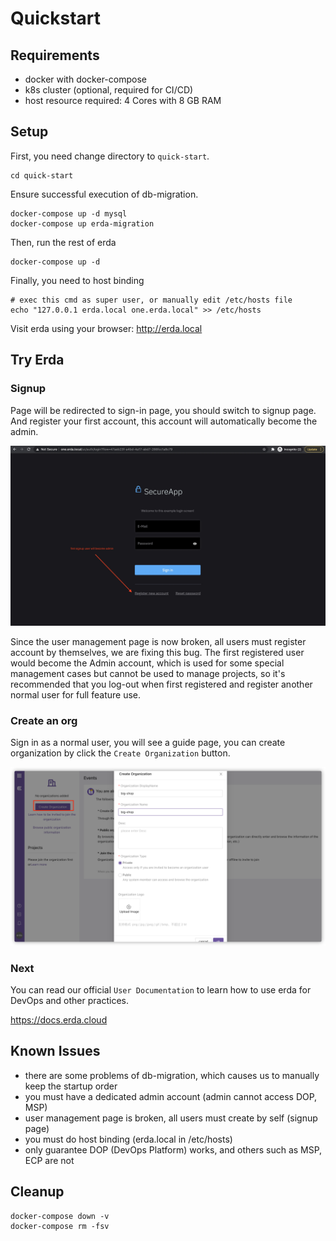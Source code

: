 # Quickstart

## Requirements
* docker with docker-compose
* k8s cluster (optional, required for CI/CD)
* host resource required: 4 Cores with 8 GB RAM

## Setup

First, you need change directory to `quick-start`.

```shell
cd quick-start
```

Ensure successful execution of db-migration.

```shell
docker-compose up -d mysql
docker-compose up erda-migration
```

Then, run the rest of erda

```shell
docker-compose up -d
```

Finally, you need to host binding

```shell
# exec this cmd as super user, or manually edit /etc/hosts file
echo "127.0.0.1 erda.local one.erda.local" >> /etc/hosts
```

Visit erda using your browser: http://erda.local

## Try Erda
### Signup
Page will be redirected to sign-in page, you should switch to signup page.
And register your first account, this account will automatically become the admin.

![](../../assets/quickstart_switch_to_signup.jpg)

Since the user management page is now broken, all users must register account by themselves, we are fixing this bug.
The first registered user would become the Admin account, which is used for some special management cases but cannot be used to manage projects, so it's recommended that you log-out when first registered and register another normal user for full feature use.

### Create an org
Sign in as a normal user, you will see a guide page, you can create organization by click the `Create Organization` button.

![](../../assets/quickstart_create_org.png)

### Next
You can read our official `User Documentation` to learn how to use erda for DevOps and other practices.

https://docs.erda.cloud

## Known Issues
* there are some problems of db-migration, which causes us to manually keep the startup order
* you must have a dedicated admin account (admin cannot access DOP, MSP)
* user management page is broken, all users must create by self (signup page)
* you must do host binding (erda.local in /etc/hosts)
* only guarantee DOP (DevOps Platform) works, and others such as MSP, ECP are not

## Cleanup

```shell
docker-compose down -v
docker-compose rm -fsv
```
